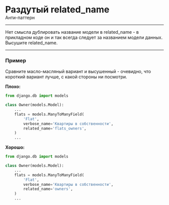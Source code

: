 
<div>
    <h1 style="margin: 0;">Раздутый related_name</h1>
    <p style="margin: 0;">Анти-паттерн</p>
</div>

***

Нет смысла дублировать название модели в related_name - в прикладном коде он и так всегда следует за названием модели данных. Высушите related_name.

***

### Пример 

Сравните масло-масляный вариант и высушенный - очевидно, что короткий вариант лучше, с какой стороны ни посмотри.

**Плохо:**
```python
from django.db import models

class Owner(models.Model):
    ...
    flats = models.ManyToManyField(
        'Flat',
        verbose_name='Квартиры в собственности',
        related_name='flats_owners',
    )
    ...
```
**Хорошо:**
```python
from django.db import models

class Owner(models.Model):
    ...
    flats = models.ManyToManyField(
        'Flat',
        verbose_name='Квартиры в собственности',
        related_name='owners',
    )
    ...
```

